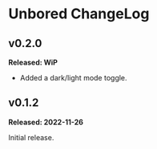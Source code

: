 # Unbored ChangeLog

## v0.2.0

**Released: WiP**

- Added a dark/light mode toggle.

## v0.1.2

**Released: 2022-11-26**

Initial release.

[//]: # (ChangeLog.md ends here)
